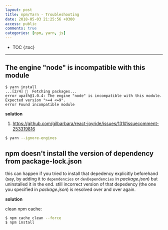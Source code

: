 ```yaml
---
layout: post
title: npm/Yarn - Troubleshooting
date: 2018-05-03 21:25:56 +0300
access: public
comments: true
categories: [npm, yarn, js]
---
```


<!-- more -->

<!-- prettier-ignore -->
* TOC
{:toc}
<hr>

The engine "node" is incompatible with this module
--------------------------------------------------

```
$ yarn install
...[2/4] 🚚  Fetching packages...
error upath@1.0.4: The engine "node" is incompatible with this module. Expected version ">=4 <=9".
error Found incompatible module
```

**solution**

1. <https://github.com/gilbarbara/react-joyride/issues/131#issuecomment-253319816>

```sh
$ yarn --ignore-engines
```

npm doesn't install the version of dependency from package-lock.json
--------------------------------------------------------------------

this can happen if you tried to install that depedency explicitly beforehand
(say, by adding it to `dependencies` or `devDependencies` in _package.json_)
but uninstalled it in the end. still incorrect version of that depedency (the
one you specified in _package.json_) is resolved over and over again.

**solution**

clean npm cache:

```sh
$ npm cache clean --force
$ npm install
```
